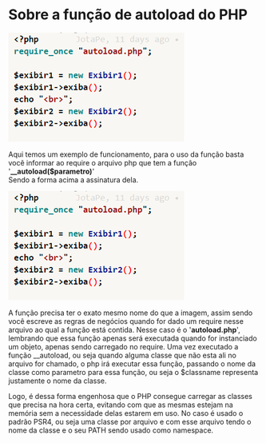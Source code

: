 <h1>Sobre a função de autoload do PHP</h1>
<img src="./.@imgs/img0.png" />
<p>
    Aqui temos um exemplo de funcionamento, para o uso da função
    basta você informar ao require o arquivo php que tem a função<br>
    '<b>__autoload($parametro)</b>'
    <br> Sendo a forma acima a assinatura dela.
</p>
<img src="./.@imgs/img0.png" /><br>
<p>
A função precisa ter o exato mesmo nome do que a imagem, assim sendo você escreve as regras de negócios
quando for dado um require nesse arquivo ao qual a função está contida. Nesse caso é o '<b>autoload.php</b>',
lembrando que essa função apenas será executada quando for instanciado um objeto, apenas sendo carregado no require.
Uma vez executado a função __autoload, ou seja quando alguma classe que não esta ali no arquivo for chamado,
o php irá executar essa função, passando o nome da classe como parametro para essa função, ou seja o $classname representa 
justamente o nome da classe. 
</p>
<p>
Logo, é dessa forma engenhosa que o PHP consegue carregar as classes que precisa na hora certa, evitando com que as
mesmas estejam na memória sem a necessidade delas estarem em uso. No caso é usado o padrão PSR4, ou seja uma classe
por arquivo e com esse arquivo tendo o nome da classe e o seu PATH sendo usado como namespace.
</p>